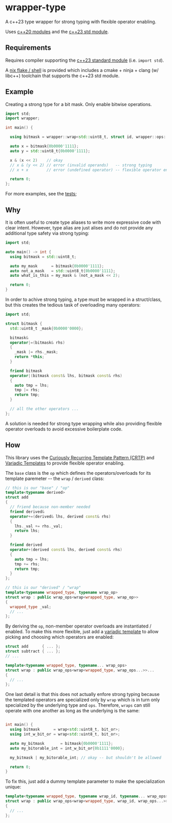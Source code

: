 # wrapper-type

A c++23 type wrapper for strong typing with flexible operator enabling.

Uses [c++20 modules](https://en.cppreference.com/w/cpp/language/modules) and the [c++23 std module](https://www.open-std.org/jtc1/sc22/wg21/docs/papers/2022/p2465r3.pdf).

## Requirements

Requires compiler supporting the [c++23 standard module](https://www.open-std.org/jtc1/sc22/wg21/docs/papers/2022/p2465r3.pdf) (i.e. `import std`).

A [nix flake / shell](https://nix.dev/tutorials/first-steps/declarative-shell.html) is provided which includes a cmake + ninja + clang (w/ libc++) toolchain that supports the c++23 std module.

## Example

Creating a strong type for a bit mask. Only enable bitwise operations.

```cpp
import std;
import wrapper;

int main() {

  using bitmask = wrapper::wrap<std::uint8_t, struct id, wrapper::ops::all_bitwise>;

  auto x = bitmask{0b0000'1111};
  auto y = std::uint8_t{0b0000'1111};

  x & (x << 2)    // okay
  // x & (y << 2) // error (invalid operands)   -- strong typing
  // x + x        // error (undefined operator) -- flexible operator enabling

  return 0;
};
```

For more examples, see the [tests](/tests/wrapper_tests.cpp);

## Why

It is often useful to create type aliases to write more expressive code with clear intent. However, type alias are just alises and do not provide any additional type safety via strong typing:

```cpp
import std;

auto main() -> int {
  using bitmask = std::uint8_t;

  auto my_mask      = bitmask{0b0000'1111};
  auto not_a_mask   = std::uint8_t{0b0000'1111};
  auto what_is_this = my_mask & (not_a_mask << 2);

  return 0;
}
```

In order to achive strong typing, a type must be wrapped in a struct/class, but this creates the tedious task of overloading many operators:

```cpp
import std;

struct bitmask {
  std::uint8_t _mask{0b0000'0000};

  bitmask&
  operator|=(bitmask& rhs)
  {
    _mask |= rhs._mask;
    return *this;
  }

  friend bitmask
  operator|(bitmask const& lhs, bitmask const& rhs)
  {
    auto tmp = lhs;
    tmp |= rhs;
    return tmp;
  }

  // all the other operators ...
};
```

A solution is needed for strong type wrapping while also providing flexible operator overloads to avoid excessive boilerplate code.

## How

This library uses the [Curiously Recurring Template Pattern (CRTP)](https://en.cppreference.com/w/cpp/language/crtp) and [Variadic Templates](https://en.cppreference.com/w/cpp/language/pack) to provide flexible operator enabling.

The `base` class is the `op` which defines the operators/overloads for its template paremeter -- the `wrap` / `derived` class:

```cpp
// this is our "base" / "op"
template<typename derived>
struct add
{
  // friend because non-member needed
  friend derived&
  operator+=(derived& lhs, derived const& rhs)
  {
    lhs._val += rhs._val;
    return lhs;
  }

  friend derived
  operator+(derived const& lhs, derived const& rhs)
  {
    auto tmp = lhs;
    tmp += rhs;
    return tmp;
  }
};

// this is our "derived" / "wrap"
template<typename wrapped_type, typename wrap_op>
struct wrap : public wrap_ops<wrap<wrapped_type, wrap_op>>
{
  wrapped_type _val;
  // ...
};
```

By deriving the `op`, non-member operator overloads are instantiated / enabled. To make this more flexible, just add a [variadic template](https://en.cppreference.com/w/cpp/language/pack) to allow picking and choosing which operators are enabled:

```cpp
struct add      { ... };
struct subtract { ... };
// ...

template<typename wrapped_type, typename... wrap_ops>
struct wrap : public wrap_ops<wrap<wrapped_type, wrap_ops...>>...
{
  // ...
};
```

One last detail is that this does not actually enfore strong typing because the templated operators are specialized only by `wrap` which is in turn only specialized by the underlying type and `ops`. Therefore, `wraps` can still operate with one another as long as the underlying is the same:

```cpp

int main() {
  using bitmask      = wrap<std::uint8_t, bit_or>;
  using int_w_bit_or = wrap<std::uint8_t, bit_or>;

  auto my_bitmask       = bitmask{0b0000'1111};
  auto my_bitorable_int = int_w_bit_or{0b1111'0000};

  my_bitmask | my_bitorable_int; // okay -- but shouldn't be allowed

  return 0;
}

```

To fix this, just add a dummy template parameter to make the specialization unique:

```cpp
template<typename wrapped_type, typename wrap_id, typename... wrap_ops>
struct wrap : public wrap_ops<wrap<wrapped_type, wrap_id, wrap_ops...>>...
{
  // ...
};
```
